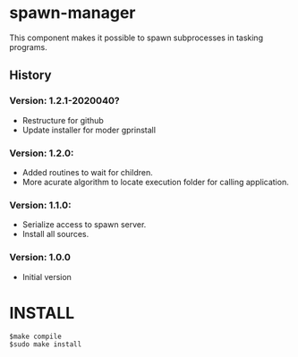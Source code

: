 # spawn-manager

This component makes it possible to spawn subprocesses in tasking programs.

## History
### Version: 1.2.1-2020040?
* Restructure for github
* Update installer for moder gprinstall
### Version: 1.2.0:
* Added routines to wait for children.
* More acurate algorithm to locate execution folder for calling application.

### Version: 1.1.0:
* Serialize access to spawn server.
* Install all sources.

### Version: 1.0.0
* Initial version

# INSTALL
```
$make compile
$sudo make install
```
